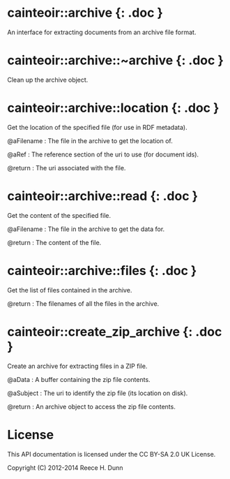 # cainteoir::archive {: .doc }

An interface for extracting documents from an archive file format.

# cainteoir::archive::~archive {: .doc }

Clean up the archive object.

# cainteoir::archive::location {: .doc }

Get the location of the specified file (for use in RDF metadata).

@aFilename
: The file in the archive to get the location of.

@aRef
: The reference section of the uri to use (for document ids).

@return
: The uri associated with the file.

# cainteoir::archive::read {: .doc }

Get the content of the specified file.

@aFilename
: The file in the archive to get the data for.

@return
: The content of the file.

# cainteoir::archive::files {: .doc }

Get the list of files contained in the archive.

@return
: The filenames of all the files in the archive.

# cainteoir::create_zip_archive {: .doc }

Create an archive for extracting files in a ZIP file.

@aData
: A buffer containing the zip file contents.

@aSubject
: The uri to identify the zip file (its location on disk).

@return
: An archive object to access the zip file contents.

# License

This API documentation is licensed under the CC BY-SA 2.0 UK License.

Copyright (C) 2012-2014 Reece H. Dunn
